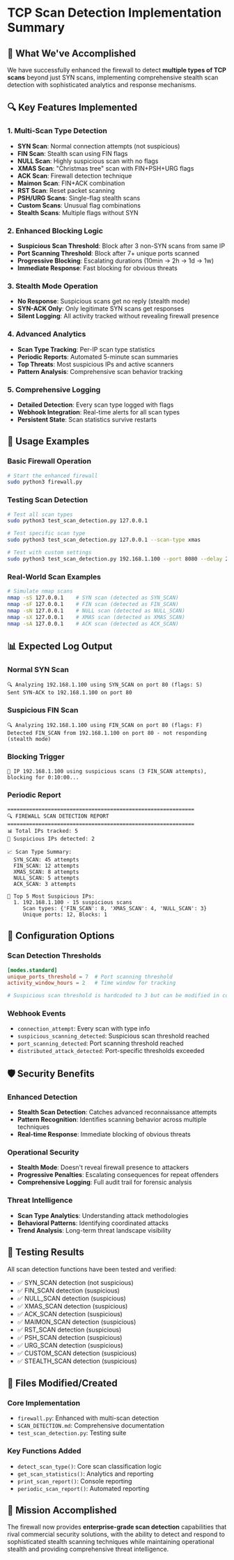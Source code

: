 # TCP Scan Detection Implementation Summary

## 🎯 What We've Accomplished

We have successfully enhanced the firewall to detect **multiple types of TCP scans** beyond just SYN scans, implementing comprehensive stealth scan detection with sophisticated analytics and response mechanisms.

## 🔍 Key Features Implemented

### 1. Multi-Scan Type Detection
- **SYN Scan**: Normal connection attempts (not suspicious)
- **FIN Scan**: Stealth scan using FIN flags
- **NULL Scan**: Highly suspicious scan with no flags
- **XMAS Scan**: "Christmas tree" scan with FIN+PSH+URG flags
- **ACK Scan**: Firewall detection technique
- **Maimon Scan**: FIN+ACK combination
- **RST Scan**: Reset packet scanning
- **PSH/URG Scans**: Single-flag stealth scans
- **Custom Scans**: Unusual flag combinations
- **Stealth Scans**: Multiple flags without SYN

### 2. Enhanced Blocking Logic
- **Suspicious Scan Threshold**: Block after 3 non-SYN scans from same IP
- **Port Scanning Threshold**: Block after 7+ unique ports scanned
- **Progressive Blocking**: Escalating durations (10min → 2h → 1d → 1w)
- **Immediate Response**: Fast blocking for obvious threats

### 3. Stealth Mode Operation
- **No Response**: Suspicious scans get no reply (stealth mode)
- **SYN-ACK Only**: Only legitimate SYN scans get responses
- **Silent Logging**: All activity tracked without revealing firewall presence

### 4. Advanced Analytics
- **Scan Type Tracking**: Per-IP scan type statistics
- **Periodic Reports**: Automated 5-minute scan summaries
- **Top Threats**: Most suspicious IPs and active scanners
- **Pattern Analysis**: Comprehensive scan behavior tracking

### 5. Comprehensive Logging
- **Detailed Detection**: Every scan type logged with flags
- **Webhook Integration**: Real-time alerts for all scan types
- **Persistent State**: Scan statistics survive restarts

## 🚀 Usage Examples

### Basic Firewall Operation
```bash
# Start the enhanced firewall
sudo python3 firewall.py
```

### Testing Scan Detection
```bash
# Test all scan types
sudo python3 test_scan_detection.py 127.0.0.1

# Test specific scan type
sudo python3 test_scan_detection.py 127.0.0.1 --scan-type xmas

# Test with custom settings
sudo python3 test_scan_detection.py 192.168.1.100 --port 8080 --delay 2.0
```

### Real-World Scan Examples
```bash
# Simulate nmap scans
nmap -sS 127.0.0.1    # SYN scan (detected as SYN_SCAN)
nmap -sF 127.0.0.1    # FIN scan (detected as FIN_SCAN)
nmap -sN 127.0.0.1    # NULL scan (detected as NULL_SCAN)
nmap -sX 127.0.0.1    # XMAS scan (detected as XMAS_SCAN)
nmap -sA 127.0.0.1    # ACK scan (detected as ACK_SCAN)
```

## 📊 Expected Log Output

### Normal SYN Scan
```
🔍 Analyzing 192.168.1.100 using SYN_SCAN on port 80 (flags: S)
Sent SYN-ACK to 192.168.1.100 on port 80
```

### Suspicious FIN Scan
```
🔍 Analyzing 192.168.1.100 using FIN_SCAN on port 80 (flags: F)
Detected FIN_SCAN from 192.168.1.100 on port 80 - not responding (stealth mode)
```

### Blocking Trigger
```
🚫 IP 192.168.1.100 using suspicious scans (3 FIN_SCAN attempts), blocking for 0:10:00...
```

### Periodic Report
```
============================================================
🔍 FIREWALL SCAN DETECTION REPORT
============================================================
📊 Total IPs tracked: 5
🚨 Suspicious IPs detected: 2

📈 Scan Type Summary:
  SYN_SCAN: 45 attempts
  FIN_SCAN: 12 attempts
  XMAS_SCAN: 8 attempts
  NULL_SCAN: 5 attempts
  ACK_SCAN: 3 attempts

🚨 Top 5 Most Suspicious IPs:
  1. 192.168.1.100 - 15 suspicious scans
     Scan types: {'FIN_SCAN': 8, 'XMAS_SCAN': 4, 'NULL_SCAN': 3}
     Unique ports: 12, Blocks: 1
```

## 🔧 Configuration Options

### Scan Detection Thresholds
```toml
[modes.standard]
unique_ports_threshold = 7  # Port scanning threshold
activity_window_hours = 2   # Time window for tracking

# Suspicious scan threshold is hardcoded to 3 but can be modified in code
```

### Webhook Events
- `connection_attempt`: Every scan with type info
- `suspicious_scanning_detected`: Suspicious scan threshold reached
- `port_scanning_detected`: Port scanning threshold reached
- `distributed_attack_detected`: Port-specific thresholds exceeded

## 🛡️ Security Benefits

### Enhanced Detection
- **Stealth Scan Detection**: Catches advanced reconnaissance attempts
- **Pattern Recognition**: Identifies scanning behavior across multiple techniques
- **Real-time Response**: Immediate blocking of obvious threats

### Operational Security
- **Stealth Mode**: Doesn't reveal firewall presence to attackers
- **Progressive Penalties**: Escalating consequences for repeat offenders
- **Comprehensive Logging**: Full audit trail for forensic analysis

### Threat Intelligence
- **Scan Type Analytics**: Understanding attack methodologies
- **Behavioral Patterns**: Identifying coordinated attacks
- **Trend Analysis**: Long-term threat landscape visibility

## 🧪 Testing Results

All scan detection functions have been tested and verified:
- ✅ SYN_SCAN detection (not suspicious)
- ✅ FIN_SCAN detection (suspicious)
- ✅ NULL_SCAN detection (suspicious)
- ✅ XMAS_SCAN detection (suspicious)
- ✅ ACK_SCAN detection (suspicious)
- ✅ MAIMON_SCAN detection (suspicious)
- ✅ RST_SCAN detection (suspicious)
- ✅ PSH_SCAN detection (suspicious)
- ✅ URG_SCAN detection (suspicious)
- ✅ CUSTOM_SCAN detection (suspicious)
- ✅ STEALTH_SCAN detection (suspicious)

## 📁 Files Modified/Created

### Core Implementation
- `firewall.py`: Enhanced with multi-scan detection
- `SCAN_DETECTION.md`: Comprehensive documentation
- `test_scan_detection.py`: Testing suite

### Key Functions Added
- `detect_scan_type()`: Core scan classification logic
- `get_scan_statistics()`: Analytics and reporting
- `print_scan_report()`: Console reporting
- `periodic_scan_report()`: Automated reporting

## 🎉 Mission Accomplished

The firewall now provides **enterprise-grade scan detection** capabilities that rival commercial security solutions, with the ability to detect and respond to sophisticated stealth scanning techniques while maintaining operational stealth and providing comprehensive threat intelligence.
